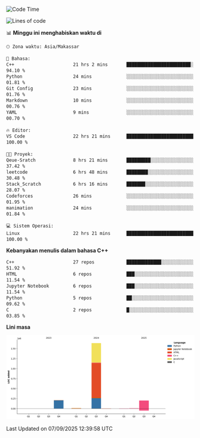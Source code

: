 <!--START_SECTION:waka-->
![Code Time](http://img.shields.io/badge/Code%20Time-452%20hrs%2010%20mins-blue)

![Lines of code](https://img.shields.io/badge/Sejak%20Hello%20World%20aku%20telah%20menulis-2.1%20million%20baris%20kode-blue)

📊 **Minggu ini menghabiskan waktu di** 

```text
🕑︎ Zona waktu: Asia/Makassar

💬 Bahasa: 
C++                      21 hrs 2 mins       ████████████████████████░   94.10 % 
Python                   24 mins             ░░░░░░░░░░░░░░░░░░░░░░░░░   01.81 % 
Git Config               23 mins             ░░░░░░░░░░░░░░░░░░░░░░░░░   01.76 % 
Markdown                 10 mins             ░░░░░░░░░░░░░░░░░░░░░░░░░   00.76 % 
YAML                     9 mins              ░░░░░░░░░░░░░░░░░░░░░░░░░   00.70 % 

🔥 Editor: 
VS Code                  22 hrs 21 mins      █████████████████████████   100.00 % 

🐱‍💻 Proyek: 
Qeue-Sratch              8 hrs 21 mins       █████████░░░░░░░░░░░░░░░░   37.42 % 
leetcode                 6 hrs 48 mins       ████████░░░░░░░░░░░░░░░░░   30.48 % 
Stack_Scratch            6 hrs 16 mins       ███████░░░░░░░░░░░░░░░░░░   28.07 % 
Codeforces               26 mins             ░░░░░░░░░░░░░░░░░░░░░░░░░   01.95 % 
manimation               24 mins             ░░░░░░░░░░░░░░░░░░░░░░░░░   01.84 % 

💻 Sistem Operasi: 
Linux                    22 hrs 21 mins      █████████████████████████   100.00 % 
```

**Kebanyakan menulis dalam bahasa C++** 

```text
C++                      27 repos            █████████████░░░░░░░░░░░░   51.92 % 
HTML                     6 repos             ███░░░░░░░░░░░░░░░░░░░░░░   11.54 % 
Jupyter Notebook         6 repos             ███░░░░░░░░░░░░░░░░░░░░░░   11.54 % 
Python                   5 repos             ██░░░░░░░░░░░░░░░░░░░░░░░   09.62 % 
C                        2 repos             █░░░░░░░░░░░░░░░░░░░░░░░░   03.85 % 
```



**Lini masa**

![Lines of Code chart](https://raw.githubusercontent.com/yusuf601/yusuf601/main/assets/bar_graph.png)


 Last Updated on 07/09/2025 12:39:58 UTC
<!--END_SECTION:waka-->

